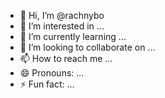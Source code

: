 - 👋 Hi, I’m @rachnybo
- 👀 I’m interested in ...
- 🌱 I’m currently learning ...
- 💞️ I’m looking to collaborate on ...
- 📫 How to reach me ...
- 😄 Pronouns: ...
- ⚡ Fun fact: ...

<!---
rachnybo/rachnybo is a ✨ special ✨ repository because its `README.md` (this file) appears on your GitHub profile.
You can click the Preview link to take a look at your changes.
--->
